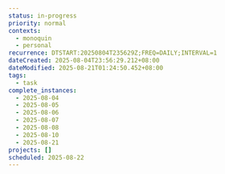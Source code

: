 ```yaml
---
status: in-progress
priority: normal
contexts:
  - monoquin
  - personal
recurrence: DTSTART:20250804T235629Z;FREQ=DAILY;INTERVAL=1
dateCreated: 2025-08-04T23:56:29.212+08:00
dateModified: 2025-08-21T01:24:50.452+08:00
tags:
  - task
complete_instances:
  - 2025-08-04
  - 2025-08-05
  - 2025-08-06
  - 2025-08-07
  - 2025-08-08
  - 2025-08-10
  - 2025-08-21
projects: []
scheduled: 2025-08-22
---
```


